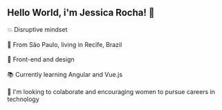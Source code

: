 ## **Hello World, i'm Jessica Rocha!** :wave:</br>

:boom: Disruptive mindset</br>  
:round_pushpin: From São Paulo, living in Recife, Brazil</br>   
:blue_heart: Front-end and design</br>  
:books: Currently learning Angular and Vue.js</br>  
:muscle: I'm looking to colaborate and encouraging  women to pursue careers in technology
